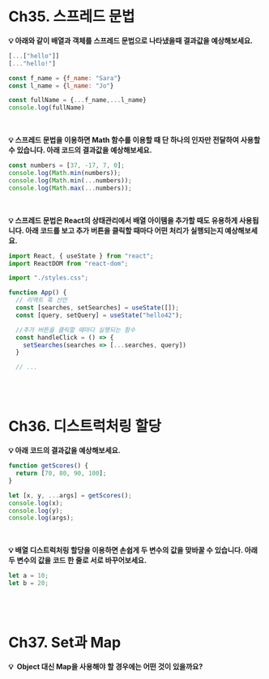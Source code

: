 # Ch35. 스프레드 문법

**💡 아래와 같이 배열과 객체를 스프레드 문법으로 나타냈을때 결과값을 예상해보세요.**

```jsx
[...["hello"]]
[..."hello!"]

const f_name = {f_name: "Sara"}
const l_name = {l_name: "Jo"}

const fullName = {...f_name,...l_name}
console.log(fullName)
```

<br/>

**💡 스프레드 문법을 이용하면 Math 함수를 이용할 때 단 하나의 인자만 전달하여 사용할 수 있습니다. 아래 코드의 결과값을 예상해보세요.**

```jsx
const numbers = [37, -17, 7, 0];
console.log(Math.min(numbers));
console.log(Math.min(...numbers));
console.log(Math.max(...numbers));
```

<br/>

**💡 스프레드 문법은 React의 상태관리에서 배열 아이템을 추가할 때도 유용하게 사용됩니다. 아래 코드를 보고 추가 버튼을 클릭할 때마다 어떤 처리가 실행되는지 예상해보세요.**

```jsx
import React, { useState } from "react";
import ReactDOM from "react-dom";

import "./styles.css";

function App() {
  // 리액트 훅 선언
  const [searches, setSearches] = useState([]);
  const [query, setQuery] = useState("hello42");

  //추가 버튼을 클릭할 때마다 실행되는 함수
  const handleClick = () => {
    setSearches(searches => [...searches, query])
  }

  // ...
```

<br/>
<br/>

# Ch36. 디스트럭처링 할당

**💡 아래 코드의 결과값을 예상해보세요.**

```jsx
function getScores() {
  return [70, 80, 90, 100];
}

let [x, y, ...args] = getScores();
console.log(x);
console.log(y);
console.log(args);
```

<br/>

**💡 배열 디스트럭처링 할당을 이용하면 손쉽게 두 변수의 값을 맞바꿀 수 있습니다. 아래 두 변수의 값을 코드 한 줄로 서로 바꾸어보세요.**

```jsx
let a = 10;
let b = 20;
```

<br/>
<br/>

# Ch37. Set과 Map

**💡  Object 대신 Map을 사용해야 할 경우에는 어떤 것이 있을까요?**
